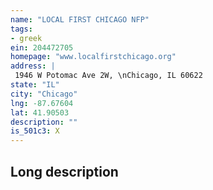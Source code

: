 ```yaml
---
name: "LOCAL FIRST CHICAGO NFP"
tags:
- greek
ein: 204472705
homepage: "www.localfirstchicago.org"
address: |
 1946 W Potomac Ave 2W, \nChicago, IL 60622
state: "IL"
city: "Chicago"
lng: -87.67604
lat: 41.90503
description: ""
is_501c3: X
---
```


## Long description


